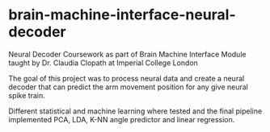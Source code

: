 # brain-machine-interface-neural-decoder
Neural Decoder Coursework as part of Brain Machine Interface Module taught by Dr. Claudia Clopath at Imperial College London

The goal of this project was to process neural data and create a neural decoder that can predict the arm movement position for any give neural spike train.

Different statistical and machine learning where tested and the final pipeline implemented PCA, LDA, K-NN angle predictor and linear regression.
